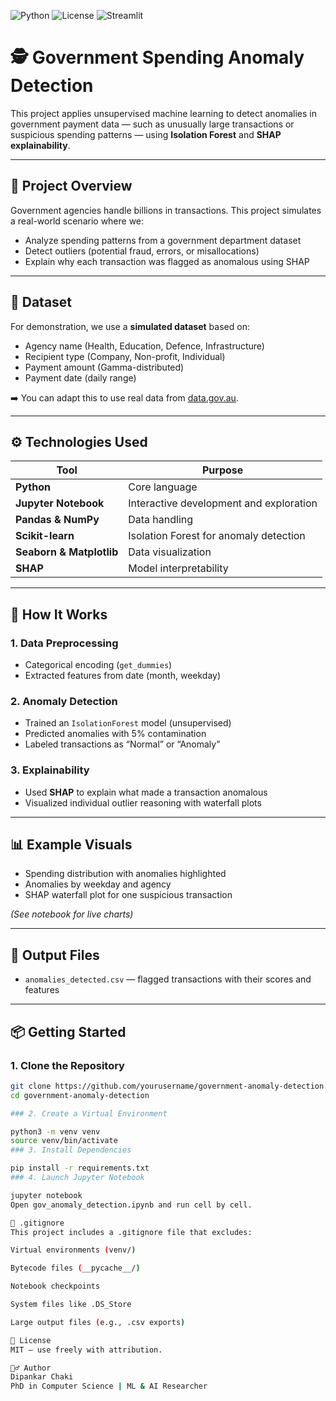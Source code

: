 ![Python](https://img.shields.io/badge/Python-3.11-blue)
![License](https://img.shields.io/badge/License-MIT-green)
![Streamlit](https://img.shields.io/badge/Built%20With-Streamlit-ff4b4b)

# 🕵️ Government Spending Anomaly Detection

This project applies unsupervised machine learning to detect anomalies in government payment data — such as unusually large transactions or suspicious spending patterns — using **Isolation Forest** and **SHAP explainability**.

---

## 📌 Project Overview

Government agencies handle billions in transactions. This project simulates a real-world scenario where we:

- Analyze spending patterns from a government department dataset  
- Detect outliers (potential fraud, errors, or misallocations)  
- Explain why each transaction was flagged as anomalous using SHAP  

---

## 📂 Dataset

For demonstration, we use a **simulated dataset** based on:
- Agency name (Health, Education, Defence, Infrastructure)
- Recipient type (Company, Non-profit, Individual)
- Payment amount (Gamma-distributed)
- Payment date (daily range)

➡️ You can adapt this to use real data from [data.gov.au](https://data.gov.au/).

---

## ⚙️ Technologies Used

| Tool                    | Purpose                                      |
|-------------------------|----------------------------------------------|
| **Python**              | Core language                                |
| **Jupyter Notebook**    | Interactive development and exploration      |
| **Pandas & NumPy**      | Data handling                                |
| **Scikit-learn**        | Isolation Forest for anomaly detection       |
| **Seaborn & Matplotlib**| Data visualization                           |
| **SHAP**                | Model interpretability                       |

---

## 🚀 How It Works

### 1. Data Preprocessing
- Categorical encoding (`get_dummies`)
- Extracted features from date (month, weekday)

### 2. Anomaly Detection
- Trained an `IsolationForest` model (unsupervised)
- Predicted anomalies with 5% contamination
- Labeled transactions as “Normal” or “Anomaly”

### 3. Explainability
- Used **SHAP** to explain what made a transaction anomalous
- Visualized individual outlier reasoning with waterfall plots

---

## 📊 Example Visuals

- Spending distribution with anomalies highlighted
- Anomalies by weekday and agency
- SHAP waterfall plot for one suspicious transaction

*(See notebook for live charts)*

---

## 📁 Output Files

- `anomalies_detected.csv` — flagged transactions with their scores and features

---

## 📦 Getting Started

### 1. Clone the Repository
```bash
git clone https://github.com/yourusername/government-anomaly-detection.git
cd government-anomaly-detection

### 2. Create a Virtual Environment

python3 -m venv venv
source venv/bin/activate
### 3. Install Dependencies

pip install -r requirements.txt
### 4. Launch Jupyter Notebook

jupyter notebook
Open gov_anomaly_detection.ipynb and run cell by cell.

🙈 .gitignore
This project includes a .gitignore file that excludes:

Virtual environments (venv/)

Bytecode files (__pycache__/)

Notebook checkpoints

System files like .DS_Store

Large output files (e.g., .csv exports)

📄 License
MIT — use freely with attribution.

🙋‍♂️ Author
Dipankar Chaki
PhD in Computer Science | ML & AI Researcher